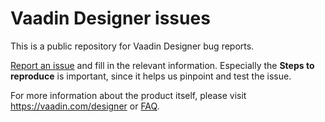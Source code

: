 # Vaadin Designer issues

This is a public repository for Vaadin Designer bug reports.

[Report an issue](https://github.com/vaadin/designer-issues/issues/new) and fill in the relevant information. Especially the **Steps to reproduce** is important, since it helps us pinpoint and test the issue.

For more information about the product itself, please visit https://vaadin.com/designer or [FAQ](https://vaadin.com/wiki/-/wiki/Main/Vaadin+Designer+FAQ).
